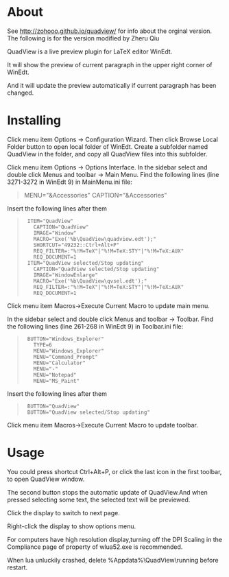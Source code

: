 About
=============
See http://zohooo.github.io/quadview/ for info about the orginal version.
The following is for the version modified by Zheru Qiu

QuadView is a live preview plugin for LaTeX editor WinEdt.

It will show the preview of current paragraph in the upper right corner of WinEdt.

And it will update the preview automatically if current paragraph has been changed.

Installing
=============
Click menu item Options -> Configuration Wizard. Then click Browse Local Folder button to open local folder of WinEdt. Create a subfolder named QuadView in the folder, and copy all QuadView files into this subfolder.

Click menu item Options -> Options Interface. In the sidebar select and double click Menus and toolbar -> Main Menu. Find the following lines (line 3271-3272 in WinEdt 9) in MainMenu.ini file:
>    MENU="&Accessories"
>      CAPTION="&Accessories"
      
Insert the following lines after them
>      ITEM="QuadView"
>        CAPTION="QuadView"
>        IMAGE="Window"
>        MACRO="Exe('%b\QuadView\quadview.edt');"
>        SHORTCUT="49232::Ctrl+Alt+P"
>        REQ_FILTER=:"%!M=TeX"|"%!M=TeX:STY"|"%!M=TeX:AUX"
>        REQ_DOCUMENT=1
>      ITEM="QuadView selected/Stop updating"
>    	 CAPTION="QuadView selected/Stop updating"
>    	 IMAGE="WindowEnlarge"
>    	 MACRO="Exe('%b\QuadView\qvsel.edt');"
>    	 REQ_FILTER=:"%!M=TeX"|"%!M=TeX:STY"|"%!M=TeX:AUX"
>    	 REQ_DOCUMENT=1 
    	
Click menu item Macros->Execute Current Macro to update main menu.

In the sidebar select and double click Menus and toolbar -> Toolbar. Find the following lines (line 261-268 in WinEdt 9) in Toolbar.ini file:
>      BUTTON="Windows_Explorer"
>        TYPE=6
>        MENU="Windows_Explorer"
>        MENU="Command_Prompt"
>        MENU="Calculator"
>        MENU="-"
>        MENU="Notepad"
>        MENU="MS_Paint" 
        
Insert the following lines after them
>      BUTTON="QuadView"
>      BUTTON="QuadView selected/Stop updating"
      
Click menu item Macros->Execute Current Macro to update toolbar.

Usage
=============
You could press shortcut Ctrl+Alt+P, or click the last icon in the first toolbar, to open QuadView window.        

The second button stops the automatic update of QuadView.And when pressed selecting some text, the selected text will be previewed.

Click the display to switch to next page.

Right-click the display to show options menu.

For computers have high resolution display,turning off the DPI Scaling in the Compliance page of property of wlua52.exe is recommended.

When lua unluckily crashed, delete %Appdata%\QuadView\running before restart.
